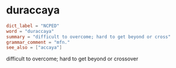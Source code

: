 # duraccaya

``` toml
dict_label = "NCPED"
word = "duraccaya"
summary = "difficult to overcome; hard to get beyond or cross"
grammar_comment = "mfn."
see_also = ["accaya"]
```

difficult to overcome; hard to get beyond or crossover

